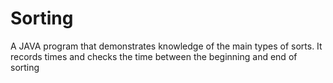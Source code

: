 # Sorting
A JAVA program that demonstrates knowledge of the main types of sorts. It records times and checks the time between the beginning and end of sorting

